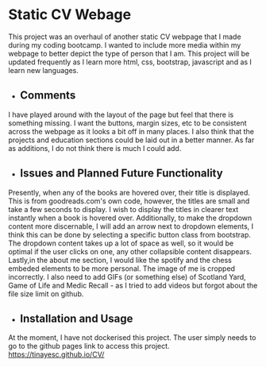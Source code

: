 # Static CV Webage

This project was an overhaul of another static CV webpage that I made during my coding bootcamp. I wanted to include more media within my webpage to better depict the type of person that I am. This project will be updated frequently as I learn more html, css, bootstrap, javascript and as I learn new languages. 

* ## Comments

I have played around with the layout of the page but feel that there is something missing. I want the buttons, margin sizes, etc to be consistent across the webpage as it looks a bit off in many places. I also think that the projects and education sections could be laid out in a better manner. As far as additions, I do not think there is much I could add. 

* ## Issues and Planned Future Functionality 

Presently, when any of the books are hovered over, their title is displayed. This is from goodreads.com's own code, however, the titles are small and take a few seconds to display. I wish to display the titles in clearer text instantly when a book is hovered over. Additionally, to make the dropdown content more discernable, I will add an arrow next to dropdown elements, I think this can be done by selecting a specific button class from bootstrap. The dropdown content takes up a lot of space as well, so it would be optimal if the user clicks on one, any other collapsible content disappears. Lastly,in the about me section, I would like the spotify and the chess embeded elements to be more personal. The image of me is cropped incorrectly. I also need to add GIFs (or something else) of Scotland Yard, Game of Life and Medic Recall - as I tried to add videos but forgot about the file size limit on github.

* ## Installation and Usage

At the moment, I have not dockerised this project. The user simply needs to go to the github pages link to access this project. https://tinayesc.github.io/CV/